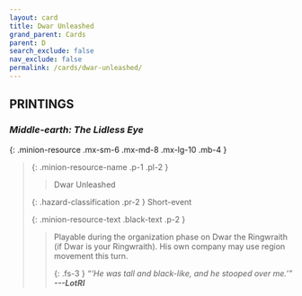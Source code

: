 ```yaml
---
layout: card
title: Dwar Unleashed
grand_parent: Cards
parent: D
search_exclude: false
nav_exclude: false
permalink: /cards/dwar-unleashed/
---
```


## PRINTINGS


### _Middle-earth: The Lidless Eye_

{: .minion-resource .mx-sm-6 .mx-md-8 .mx-lg-10 .mb-4 }
> {: .minion-resource-name .p-1 .pl-2 }
> > <div class="hazard-mp"></div>
> > <div class="card-name">Dwar Unleashed</div>
>
> {: .hazard-classification .pr-2 }
> Short-event
>
> {: .minion-resource-text .black-text .p-2 }
> > Playable during the organization phase on Dwar the Ringwraith (if Dwar is your Ringwraith). His own company may use region movement this turn. 
> > 
> > {: .fs-3 } 
> > _“‘He was tall and black-like, and he stooped over me.’”_ ***---&#65279;LotRI*** 
> 
